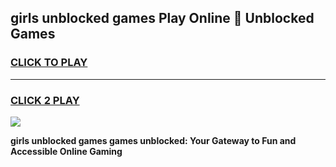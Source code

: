 
## girls unblocked games Play Online 👋 Unblocked Games
<h3>
<a href="https://premium.freeplayer.one?title=girls_unblocked_games&ref=19F">CLICK TO PLAY</a></h3>
<hr>

<h3>
<a href="https://premium.freeplayer.one?title=girls_unblocked_games&ref=19F">CLICK 2 PLAY</a>
  
</h3>

<a href="https://premium.freeplayer.one?title=girls_unblocked_games&ref=19F"><img src="https://clearcache.store/games.png"></a>


**girls unblocked games games unblocked: Your Gateway to Fun and Accessible Online Gaming**
